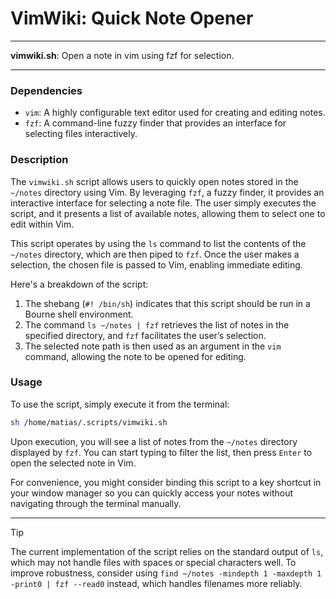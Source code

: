 # VimWiki: Quick Note Opener

---

**vimwiki.sh**: Open a note in vim using fzf for selection.

---

### Dependencies

- `vim`: A highly configurable text editor used for creating and editing notes.
- `fzf`: A command-line fuzzy finder that provides an interface for selecting files interactively.

### Description

The `vimwiki.sh` script allows users to quickly open notes stored in the `~/notes` directory using Vim. By leveraging `fzf`, a fuzzy finder, it provides an interactive interface for selecting a note file. The user simply executes the script, and it presents a list of available notes, allowing them to select one to edit within Vim.

This script operates by using the `ls` command to list the contents of the `~/notes` directory, which are then piped to `fzf`. Once the user makes a selection, the chosen file is passed to Vim, enabling immediate editing.

Here's a breakdown of the script:

1. The shebang (`#! /bin/sh`) indicates that this script should be run in a Bourne shell environment.
2. The command `ls ~/notes | fzf` retrieves the list of notes in the specified directory, and `fzf` facilitates the user’s selection.
3. The selected note path is then used as an argument in the `vim` command, allowing the note to be opened for editing.

### Usage

To use the script, simply execute it from the terminal:

```bash
sh /home/matias/.scripts/vimwiki.sh
```

Upon execution, you will see a list of notes from the `~/notes` directory displayed by `fzf`. You can start typing to filter the list, then press `Enter` to open the selected note in Vim.

For convenience, you might consider binding this script to a key shortcut in your window manager so you can quickly access your notes without navigating through the terminal manually.

---

> [!TIP]  
> The current implementation of the script relies on the standard output of `ls`, which may not handle files with spaces or special characters well. To improve robustness, consider using `find ~/notes -mindepth 1 -maxdepth 1 -print0 | fzf --read0` instead, which handles filenames more reliably.